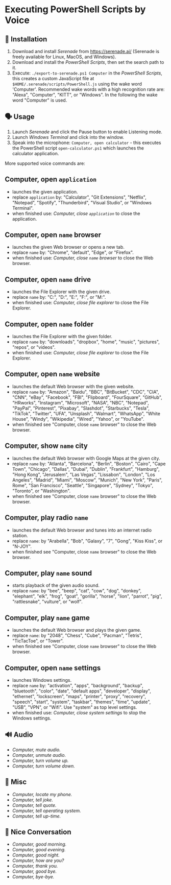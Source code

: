 Executing PowerShell Scripts by Voice
=====================================


🔧 Installation
--------------
1. Download and install *Serenade* from https://serenade.ai/ (Serenade is freely available for Linux, MacOS, and Windows).
2. Download and install the *PowerShell Scripts*, then set the search path to it.
3. Execute: `./export-to-serenade.ps1 Computer` in the *PowerShell Scripts*, this creates a custom JavaScript file at `$HOME/.serenade/scripts/PowerShell.js` using the wake word 'Computer'. Recommended wake words with a high recognition rate are: "Alexa", "Computer", "KITT", or "Windows". In the following the wake word "Computer" is used.


🗣 Usage
-------
1. Launch *Serenade* and click the Pause button to enable Listening mode.
2. Launch *Windows Terminal* and click into the window.
3. Speak into the microphone: `Computer, open calculator` - this executes the PowerShell script `open-calculator.ps1` which launches the calculator application.

More supported voice commands are:


Computer, open `application`
----------------------------
* launches the given application.
* replace `application` by: "Calculator", "Git Extensions", "Netflix", "Notepad", "Spotify", "Thunderbird", "Visual Studio", or "Windows Terminal".
* when finished use: *Computer, close `application`* to close the application.


Computer, open `name` browser
--------------------------------
* launches the given Web browser or opens a new tab.
* replace `name` by: "Chrome", "default", "Edge", or "Firefox".
* when finished use: *Computer, close `name` browser* to close the Web browser.


Computer, open `name` drive
----------------------------
* launches the File Explorer with the given drive.
* replace `name` by: "C:", "D:", "E:", "F:", or "M:".
* when finished use: *Computer, close file explorer* to close the File Explorer.


Computer, open `name` folder
--------------------------
* launches the File Explorer with the given folder.
* replace `name` by: "downloads", "dropbox", "home", "music", "pictures", "repos", or "videos".
* when finished use: *Computer, close file explorer* to close the File Explorer.


Computer, open `name` website
-----------------------------
* launches the default Web browser with the given website.
* replace `name` by: "Amazon", "Baidu", "BBC", "BitBucket", "CDC", "CIA", "CNN", "eBay", "Facebook", "FBI", "Flipboard", "FourSquare", "GitHub", "HRworks", "Instagram", "Microsoft", "NASA", "NBC", "Notepad", "PayPal", "Pinterest", "Pixabay", "Slashdot", "Starbucks", "Tesla", "TikTok", "Twitter", "UFA", "Unsplash", "Walmart", "WhatsApp", "White House", "Windy", "Wikipedia", "Wired", "Yahoo", or "YouTube".
* when finished see "Computer, close `name` browser" to close the Web browser.


Computer, show `name` city
--------------------------
* launches the default Web browser with Google Maps at the given city.
* replace `name` by: "Atlanta", "Barcelona", "Berlin", "Boston", "Cairo", "Cape Town", "Chicago", "Dallas", "Dubai", "Dublin", "Frankfurt", "Hamburg", "Hong Kong", "Jerusalem", "Las Vegas", "Lissabon", "London", "Los Angeles", "Madrid", "Miami", "Moscow", "Munich", "New York", "Paris", Rome", "San Francisco", "Seattle", "Singapore", "Sydney", "Tokyo", "Toronto", or "Washington".
* when finished see "Computer, close `name` browser" to close the Web browser.


Computer, play radio `name`
---------------------------
* launches the default Web browser and tunes into an internet radio station.
* replace `name`: by "Arabella", "Bob", "Galaxy", "7", "Gong", "Kiss Kiss", or "N-JOY".
* when finished see "Computer, close `name` browser" to close the Web browser.


Computer, play `name` sound
---------------------------
* starts playback of the given audio sound.
* replace `name`: by "bee", "beep", "cat", "cow", "dog", "donkey", "elephant", "elk", "frog", "goat", "gorilla", "horse", "lion", "parrot", "pig", "rattlesnake", "vulture", or "wolf".


Computer, play `name` game
--------------------------
* launches the default Web browser and plays the given game.
* replace `name`: by "2048", "Chess", "Cube", "Pacman", "Tetris", "TicTacToe", or "Tower".
* when finished see "Computer, close `name` browser" to close the Web browser.


Computer, open `name` settings
-------------------------------
* launches Windows settings.
* replace `name` by: "activation", "apps", "background", "backup", "bluetooth", "color", "date", "default apps", "developer", "display", "ethernet", "lockscreen", "maps", "printer", "proxy", "recovery", "speech", "start", "system", "taskbar", "themes", "time", "update", "USB", "VPN", or "Wifi". Use "system" as top level settings.
* when finished use: *Computer, close system settings* to stop the Windows settings.


🔊 Audio
-------
* *Computer, mute audio.*
* *Computer, unmute audio.*
* *Computer, turn volume up.*
* *Computer, turn volume down.*


💭 Misc
-------
* *Computer, locate my phone.*
* *Computer, tell joke.*
* *Computer, tell quote.*
* *Computer, tell operating system.*
* *Computer, tell up-time.*


💬 Nice Conversation
-------------------
* *Computer, good morning.*
* *Computer, good evening.*
* *Computer, good night.*
* *Computer, how are you?*
* *Computer, thank you.*
* *Computer, good bye.*
* *Computer, bye-bye.*
